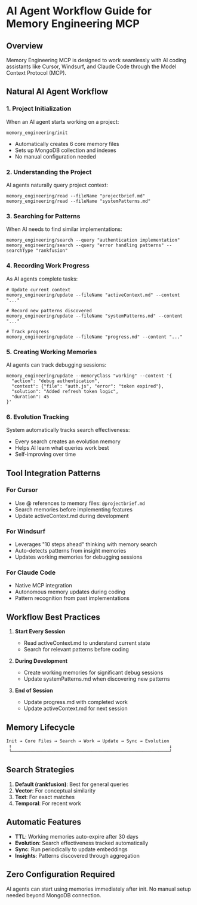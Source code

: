 # AI Agent Workflow Guide for Memory Engineering MCP

## Overview
Memory Engineering MCP is designed to work seamlessly with AI coding assistants like Cursor, Windsurf, and Claude Code through the Model Context Protocol (MCP).

## Natural AI Agent Workflow

### 1. Project Initialization
When an AI agent starts working on a project:
```
memory_engineering/init
```
- Automatically creates 6 core memory files
- Sets up MongoDB collection and indexes
- No manual configuration needed

### 2. Understanding the Project
AI agents naturally query project context:
```
memory_engineering/read --fileName "projectbrief.md"
memory_engineering/read --fileName "systemPatterns.md"
```

### 3. Searching for Patterns
When AI needs to find similar implementations:
```
memory_engineering/search --query "authentication implementation"
memory_engineering/search --query "error handling patterns" --searchType "rankfusion"
```

### 4. Recording Work Progress
As AI agents complete tasks:
```
# Update current context
memory_engineering/update --fileName "activeContext.md" --content "..."

# Record new patterns discovered
memory_engineering/update --fileName "systemPatterns.md" --content "..."

# Track progress
memory_engineering/update --fileName "progress.md" --content "..."
```

### 5. Creating Working Memories
AI agents can track debugging sessions:
```
memory_engineering/update --memoryClass "working" --content '{
  "action": "debug authentication",
  "context": {"file": "auth.js", "error": "token expired"},
  "solution": "Added refresh token logic",
  "duration": 45
}'
```

### 6. Evolution Tracking
System automatically tracks search effectiveness:
- Every search creates an evolution memory
- Helps AI learn what queries work best
- Self-improving over time

## Tool Integration Patterns

### For Cursor
- Use @ references to memory files: `@projectbrief.md`
- Search memories before implementing features
- Update activeContext.md during development

### For Windsurf
- Leverages "10 steps ahead" thinking with memory search
- Auto-detects patterns from insight memories
- Updates working memories for debugging sessions

### For Claude Code
- Native MCP integration
- Autonomous memory updates during coding
- Pattern recognition from past implementations

## Workflow Best Practices

1. **Start Every Session**
   - Read activeContext.md to understand current state
   - Search for relevant patterns before coding

2. **During Development**
   - Create working memories for significant debug sessions
   - Update systemPatterns.md when discovering new patterns

3. **End of Session**
   - Update progress.md with completed work
   - Update activeContext.md for next session

## Memory Lifecycle

```
Init → Core Files → Search → Work → Update → Sync → Evolution
 ↑                                                           ↓
 └───────────────────────────────────────────────────────────┘
```

## Search Strategies

1. **Default (rankfusion)**: Best for general queries
2. **Vector**: For conceptual similarity
3. **Text**: For exact matches
4. **Temporal**: For recent work

## Automatic Features

- **TTL**: Working memories auto-expire after 30 days
- **Evolution**: Search effectiveness tracked automatically
- **Sync**: Run periodically to update embeddings
- **Insights**: Patterns discovered through aggregation

## Zero Configuration Required
AI agents can start using memories immediately after init. No manual setup needed beyond MongoDB connection.